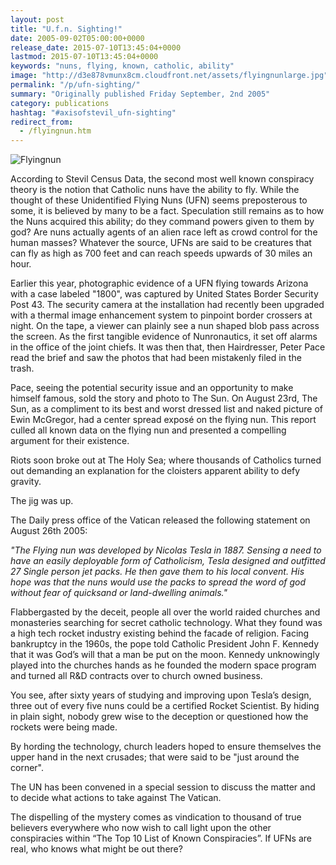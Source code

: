 ```yaml
---
layout: post
title: "U.f.n. Sighting!"
date: 2005-09-02T05:00:00+0000
release_date: 2015-07-10T13:45:04+0000
lastmod: 2015-07-10T13:45:04+0000
keywords: "nuns, flying, known, catholic, ability"
image: "http://d3e878vmunx8cm.cloudfront.net/assets/flyingnunlarge.jpg"
permalink: "/p/ufn-sighting/"
summary: "Originally published Friday September, 2nd 2005"
category: publications
hashtag: "#axisofstevil_ufn-sighting"
redirect_from:
  - /flyingnun.htm
---
```


[id_1]: http://d3e878vmunx8cm.cloudfront.net/assets/flyingnunlarge.jpg "Flyingnun"
![Flyingnun][id_1]

According to Stevil Census Data, the second most well known conspiracy theory is the notion that Catholic nuns have the ability to fly. While the thought of these Unidentified Flying Nuns (UFN) seems preposterous to some, it is believed by many to be a fact. Speculation still remains as to how the Nuns acquired this ability; do they command powers given to them by god? Are nuns actually agents of an alien race left as crowd control for the human masses? Whatever the source, UFNs are said to be creatures that can fly as high as 700 feet and can reach speeds upwards of 30 miles an hour.

Earlier this year, photographic evidence of a UFN flying towards Arizona with a case labeled "1800", was captured by United States Border Security Post 43. The security camera at the installation had recently been upgraded with a thermal image enhancement system to pinpoint border crossers at night. On the tape, a viewer can plainly see a nun shaped blob pass across the screen. As the first tangible evidence of Nunronautics, it set off alarms in the office of the joint chiefs. It was then that, then Hairdresser, Peter Pace read the brief and saw the photos that had been mistakenly filed in the trash.

Pace, seeing the potential security issue and an opportunity to make himself famous, sold the story and photo to The Sun. On August 23rd, The Sun, as a compliment to its best and worst dressed list and naked picture of Ewin McGregor, had a center spread exposé on the flying nun. This report culled all known data on the flying nun and presented a compelling argument for their existence.

Riots soon broke out at The Holy Sea; where thousands of Catholics turned out demanding an explanation for the cloisters apparent ability to defy gravity.

The jig was up.

The Daily press office of the Vatican released the following statement on August 26th 2005:

*"The Flying nun was developed by Nicolas Tesla in 1887. Sensing a need to have an easily deployable form of Catholicism, Tesla designed and outfitted 27 Single person jet packs. He then gave them to his local convent. His hope was that the nuns would use the packs to spread the word of god without fear of quicksand or land-dwelling animals."*

Flabbergasted by the deceit, people all over the world raided churches and monasteries searching for secret catholic technology. What they found was a high tech rocket industry existing behind the facade of religion.
Facing bankruptcy in the 1960s, the pope told Catholic President John F. Kennedy that it was God’s will that a man be put on the moon. Kennedy unknowingly played into the churches hands as he founded the modern space program and turned all R&D contracts over to church owned business.

You see, after sixty years of studying and improving upon Tesla’s design, three out of every five nuns could be a certified Rocket Scientist. By hiding in plain sight, nobody grew wise to the deception or questioned how the rockets were being made.

By hording the technology, church leaders hoped to ensure themselves the upper hand in the next crusades; that were said to be "just around the corner".

The UN has been convened in a special session to discuss the matter and to decide what actions to take against The Vatican.

The dispelling of the mystery comes as vindication to thousand of true believers everywhere who now wish to call light upon the other conspiracies within “The Top 10 List of Known Conspiracies”. If UFNs are real, who knows what might be out there?
